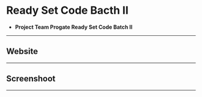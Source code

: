 # Ready Set Code Bacth II 
  * __Project Team Progate Ready Set Code Batch II__
---

## Website

---
## Screenshoot
---
